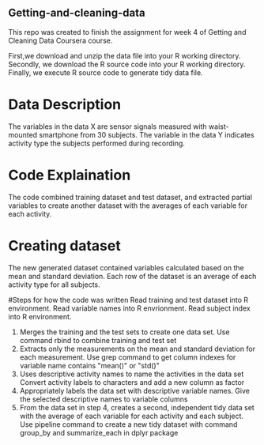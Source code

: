 ## Getting-and-cleaning-data
This repo was created to finish the assignment for week 4 of Getting and Cleaning Data Coursera course.

First,we download and unzip the data file into your R working directory.
Secondly, we download the R source code into your R working directory.
Finally, we execute R source code to generate tidy data file.

# Data Description
The variables in the data X are sensor signals measured with waist-mounted smartphone from 30 subjects.
The variable in the data Y indicates activity type the subjects performed during recording.

# Code Explaination
The code combined training dataset and test dataset, and extracted partial variables to create another dataset with the averages of each variable for each activity.

# Creating dataset
The new generated dataset contained variables calculated based on the mean and standard deviation.
Each row of the dataset is an average of each activity type for all subjects.

#Steps for how the code was written
Read training and test dataset into R environment. Read variable names into R envrionment. 
Read subject index into R environment.

1. Merges the training and the test sets to create one data set. Use command rbind to combine training and test set
2. Extracts only the measurements on the mean and standard deviation for each measurement.
   Use grep command to get column indexes for variable name contains "mean()" or "std()"
3. Uses descriptive activity names to name the activities in the data set Convert activity labels to characters and add a new column as factor
4. Appropriately labels the data set with descriptive variable names. Give the selected descriptive names to variable columns
5. From the data set in step 4, creates a second, independent tidy data set with the average of each variable for each activity and each subject. 
   Use pipeline command to create a new tidy dataset with command group_by and summarize_each in dplyr package
